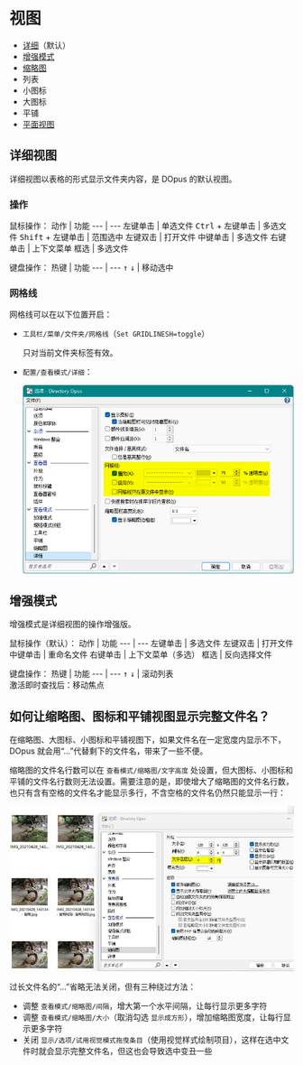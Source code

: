 # 视图
- [详细](#详细视图)（默认）
- [增强模式](#增强模式)
- [缩略图](缩略图.md)
- 列表
- 小图标
- 大图标
- 平铺
- [平面视图](平面视图.md)

## 详细视图
详细视图以表格的形式显示文件夹内容，是 DOpus 的默认视图。

### 操作
鼠标操作：
动作 | 功能
--- | ---
左键单击 | 单选文件
<kbd>Ctrl</kbd> + 左键单击 | 多选文件
<kbd>Shift</kbd> + 左键单击 | 范围选中
左键双击 | 打开文件
中键单击 | 多选文件
右键单击 | 上下文菜单
框选 | 多选文件

键盘操作：
热键 | 功能
--- | ---
<kbd>↑</kbd> <kbd>↓</kbd> | 移动选中

### 网格线
网格线可以在以下位置开启：
- `工具栏/菜单/文件夹/网格线`（`Set GRIDLINESH=toggle`）

  只对当前文件夹标签有效。
- `配置/查看模式/详细`：

  ![](images/详细-网格线.png)

## 增强模式
增强模式是详细视图的操作增强版。

鼠标操作（默认）：
动作 | 功能
--- | ---
左键单击 | 多选文件
左键双击 | 打开文件
中键单击 | 重命名文件
右键单击 | 上下文菜单（多选）
框选 | 反向选择文件

键盘操作：
热键 | 功能
--- | ---
<kbd>↑</kbd> <kbd>↓</kbd> | 滚动列表<br />激活即时查找后：移动焦点

## 如何让缩略图、图标和平铺视图显示完整文件名？
在缩略图、大图标、小图标和平铺视图下，如果文件名在一定宽度内显示不下，DOpus 就会用“...”代替剩下的文件名，带来了一些不便。

缩略图的文件名行数可以在 `查看模式/缩略图/文字高度` 处设置，但大图标、小图标和平铺的文件名行数则无法设置。需要注意的是，即使增大了缩略图的文件名行数，也只有含有空格的文件名才能显示多行，不含空格的文件名仍然只能显示一行：

![](images/缩略图-文字高度.jpg)

过长文件名的“...”省略无法关闭，但有三种绕过方法：
- 调整 `查看模式/缩略图/间隔`，增大第一个水平间隔，让每行显示更多字符
- 调整 `查看模式/缩略图/大小`（取消勾选 `显示成方形`），增加缩略图宽度，让每行显示更多字符
- 关闭 `显示/选项/试用视觉模式拖曳条目`（使用视觉样式绘制项目），这样在选中文件时就会显示完整文件名，但这也会导致选中变丑一些